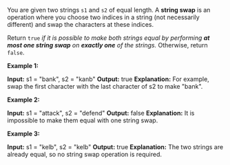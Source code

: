 You are given two strings  `s1`  and  `s2`  of equal length. A  **string swap**  is an operation where you choose two indices in a string (not necessarily different) and swap the characters at these indices.

Return  `true`  _if it is possible to make both strings equal by performing  **at most one string swap** on  **exactly one**  of the strings._ Otherwise, return  `false`.

**Example 1:**

**Input:** s1 = "bank", s2 = "kanb"
**Output:** true
**Explanation:** For example, swap the first character with the last character of s2 to make "bank".

**Example 2:**

**Input:** s1 = "attack", s2 = "defend"
**Output:** false
**Explanation:** It is impossible to make them equal with one string swap.

**Example 3:**

**Input:** s1 = "kelb", s2 = "kelb"
**Output:** true
**Explanation:** The two strings are already equal, so no string swap operation is required.
